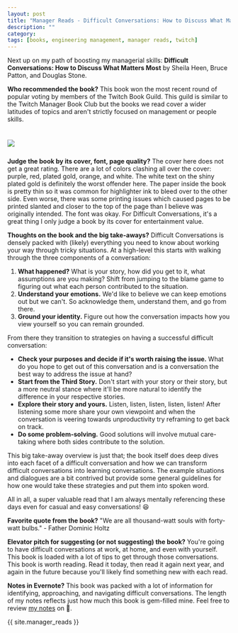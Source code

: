 ```yaml
---
layout: post
title: "Manager Reads - Difficult Conversations: How to Discuss What Matters Most"
description: ""
category: 
tags: [books, engineering management, manager reads, twitch]
---
```


Next up on my path of boosting my managerial skills: **Difficult Conversations: How to Discuss What Matters Most** by Sheila Heen, Bruce Patton, and Douglas Stone.

**Who recommended the book?** This book won the most recent round of popular voting by members of the Twitch Book Guild. This guild is similar to the Twitch Manager Book Club but the books we read cover a wider latitudes of topics and aren't strictly focused on management or people skills. 

<div>
	<img class="rounded-corners" style="max-width: 500px; border: 1px; margin-top: 24px;" src="{{ site.images2018 }}/05-20/difficult.jpg"/>
	<p class="caption-text" style="line-height: 1.5em; margin-bottom: 24px;"><strong></strong></p>
</div>

**Judge the book by its cover, font, page quality?** The cover here does not get a great rating. There are a lot of colors clashing all over the cover: purple, red, plated gold, orange, and white. The white text on the shiny plated gold is definitely the worst offender here. The paper inside the book is pretty thin so it was common for highlighter ink to bleed over to the other side. Even worse, there was some printing issues which caused pages to be printed slanted and closer to the top of the page than I believe was originally intended. The font was okay. For Difficult Conversations, it's a great thing I only judge a book by its cover for entertainment value.

**Thoughts on the book and the big take-aways?** Difficult Conversations is densely packed with (likely) everything you need to know about working your way through tricky situations. At a high-level this starts with walking through the three components of a conversation:

1. **What happened?** What is your story, how did you get to it, what assumptions are you making? Shift from jumping to the blame game to figuring out what each person contributed to the situation.
1. **Understand your emotions.** We'd like to believe we can keep emotions out but we can't. So acknowledge them, understand them, and go from there.
1. **Ground your identity.** Figure out how the conversation impacts how you view yourself so you can remain grounded.

From there they transition to strategies on having a successful difficult conversation:

* **Check your purposes and decide if it's worth raising the issue.** What do you hope to get out of this conversation and is a conversation the best way to address the issue at hand?
* **Start from the Third Story.** Don't start with your story or their story, but a more neutral stance where it'll be more natural to identify the difference in your respective stories. 
* **Explore their story and yours.** Listen, listen, listen, listen, listen! After listening some more share your own viewpoint and when the conversation is veering towards unproductivity try reframing to get back on track. 
* **Do some problem-solving.** Good solutions will involve mutual care-taking where both sides contribute to the solution.

This big take-away overview is just that; the book itself does deep dives into each facet of a difficult conversation and how we can transform difficult conversations into learning conversations. The example situations and dialogues are a bit contrived but provide some general guidelines for how one would take these strategies and put them into spoken word.

All in all, a super valuable read that I am always mentally referencing these days even for casual and easy conversations! 😆

**Favorite quote from the book?** "We are all thousand-watt souls with forty-watt bulbs." - Father Dominic Holtz

**Elevator pitch for suggesting (or not suggesting) the book?** You're going to have difficult conversations at work, at home, and even with yourself. This book is loaded with a lot of tips to get through those conversations. This book is worth reading. Read it today, then read it again next year, and again in the future because you'll likely find something new with each read.

**Notes in Evernote?** This book was packed with a lot of information for identifying, approaching, and navigating difficult conversations. The length of my notes reflects just how much this book is gem-filled mine. Feel free to review [my notes][1] on 🐘.

{{ site.manager_reads }}

[1]: https://www.evernote.com/l/AOTisyRTwG1OOocPrbUAVNTZmgg1XaMlUc8
